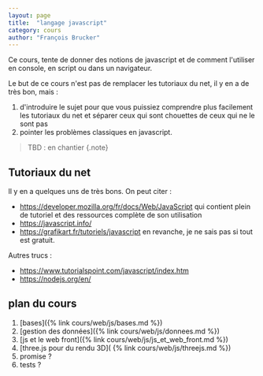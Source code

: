 ```yaml
---
layout: page
title:  "langage javascript"
category: cours
author: "François Brucker"
---
```


Ce cours, tente de donner des notions de javascript et de comment l'utiliser en console, en script ou dans un navigateur.

Le but de ce cours n'est pas de remplacer les tutoriaux du net, il y en a de très bon, mais :
1. d'introduire le sujet pour que vous puissiez comprendre  plus facilement les tutoriaux du net et séparer ceux qui sont chouettes de ceux qui ne le sont pas
2. pointer les problèmes classiques en javascript.

> TBD : en chantier
{.note}

## Tutoriaux du net


Il y en a quelques uns de très bons. On peut citer : 

* <https://developer.mozilla.org/fr/docs/Web/JavaScript> qui contient plein de tutoriel et des ressources complète de son utilisation
* <https://javascript.info/>
* <https://grafikart.fr/tutoriels/javascript> en revanche, je ne sais pas si tout est gratuit.

Autres trucs : 
* <https://www.tutorialspoint.com/javascript/index.htm>
* <https://nodejs.org/en/>


## plan du cours

1. [bases]({% link cours/web/js/bases.md %})
2. [gestion des données]({% link cours/web/js/donnees.md %})
3. [js et le web front]({% link cours/web/js/js_et_web_front.md %})
4. [three.js pour du rendu 3D]( {% link cours/web/js/threejs.md %})
5. promise ?
6. tests ?
